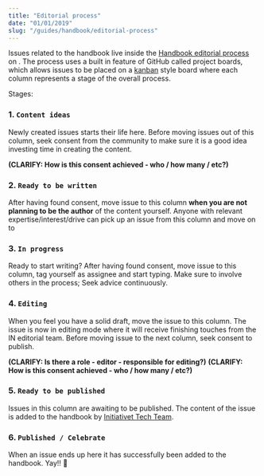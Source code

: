 ```yaml
---
title: "Editorial process"
date: "01/01/2019"
slug: "/guides/handbook/editorial-process"
---
```


Issues related to the handbook live inside the [Handbook editorial process](https://github.com/initiativets/handbook/projects/1) on . The process uses a built in feature of GitHub called project boards, which allows issues to be placed on a [kanban](https://en.wikipedia.org/wiki/Kanban_board) style board where each column represents a stage of the overall process.

Stages:

### 1. `Content ideas`

Newly created issues starts their life here. Before moving issues out of this column, seek consent from the community to make sure it is a good idea investing time in creating the content.

**(CLARIFY: How is this consent achieved - who / how many / etc?)**

### 2. `Ready to be written`

After having found consent, move issue to this column **when you are not planning to be the author** of the content yourself. Anyone with relevant expertise/interest/drive can pick up an issue from this column and move on to

### 3. `In progress`

Ready to start writing? After having found consent, move issue to this column, tag yourself as assignee and start typing. Make sure to involve others in the process; Seek advice continuously.

### 4. `Editing`

When you feel you have a solid draft, move the issue to this column. The issue is now in editing mode where it will receive finishing touches from the IN editorial team. Before moving issue to the next column, seek consent to publish.

**(CLARIFY: Is there a role - editor - responsible for editing?)**
**(CLARIFY: How is this consent achieved - who / how many / etc?)**

### 5. `Ready to be published`

Issues in this column are awaiting to be published. The content of the issue is added to the handbook by [Initiativet Tech Team](/circles/intt).

### 6. `Published / Celebrate`

When an issue ends up here it has successfully been added to the handbook. Yay!! 🎉

